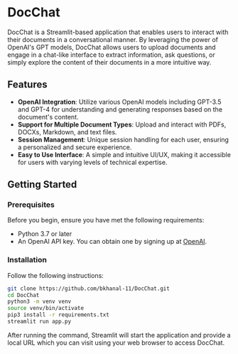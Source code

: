 # DocChat

DocChat is a Streamlit-based application that enables users to interact with their documents in a conversational manner. By leveraging the power of OpenAI's GPT models, DocChat allows users to upload documents and engage in a chat-like interface to extract information, ask questions, or simply explore the content of their documents in a more intuitive way.

## Features

- **OpenAI Integration**: Utilize various OpenAI models including GPT-3.5 and GPT-4 for understanding and generating responses based on the document's content.
- **Support for Multiple Document Types**: Upload and interact with PDFs, DOCXs, Markdown, and text files.
- **Session Management**: Unique session handling for each user, ensuring a personalized and secure experience.
- **Easy to Use Interface**: A simple and intuitive UI/UX, making it accessible for users with varying levels of technical expertise.

## Getting Started

### Prerequisites

Before you begin, ensure you have met the following requirements:

- Python 3.7 or later
- An OpenAI API key. You can obtain one by signing up at [OpenAI](https://platform.openai.com/account/api-keys).

### Installation

Follow the following instructions:

```bash
git clone https://github.com/bkhanal-11/DocChat.git
cd DocChat
python3 -m venv venv
source venv/bin/activate
pip3 install -r requirements.txt
streamlit run app.py
```

After running the command, Streamlit will start the application and provide a local URL which you can visit using your web browser to access DocChat.


